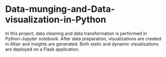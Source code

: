 # Data-munging-and-Data-visualization-in-Python
In this project, data cleaning and data transformation is performed in Python-Jupyter notebook. After data preparation, visualizations are created in Altair and insights are generated. Both static and dynamic visualizations are deployed on a Flask application.
